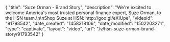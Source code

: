 {
    "title": "Suze Orman - Brand Story",
    "description": "We're excited to welcome America's most trusted personal finance expert, Suze Orman, to the HSN team.\n\nShop Suze at HSN:  http:\/\/goo.gl\/eXIUpe",
    "videoid": "91793542",
    "date_created": "1458318106",
    "date_modified": "1502203271",
    "type": "captivate",
    "layout": "video",
    "url": "\/v\/hsn-suze-orman-brand-story\/91793542"
}